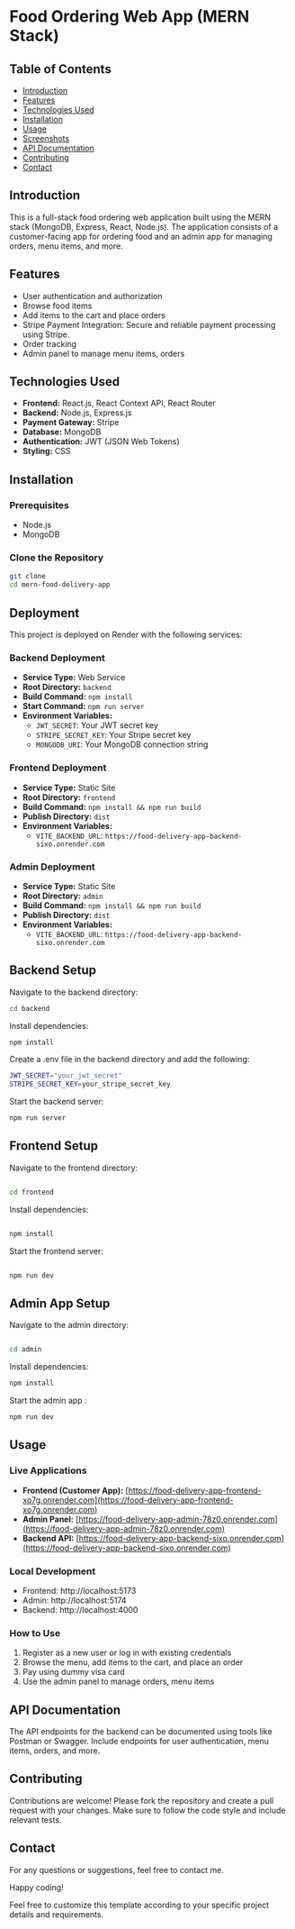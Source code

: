 # Food Ordering Web App (MERN Stack)

## Table of Contents
- [Introduction](#introduction)
- [Features](#features)
- [Technologies Used](#technologies-used)
- [Installation](#installation)
- [Usage](#usage)
- [Screenshots](#screenshots)
- [API Documentation](#api-documentation)
- [Contributing](#contributing)
- [Contact](#contact)

## Introduction
This is a full-stack food ordering web application built using the MERN stack (MongoDB, Express, React, Node.js). The application consists of a customer-facing app for ordering food and an admin app for managing orders, menu items, and more.

## Features
- User authentication and authorization
- Browse food items
- Add items to the cart and place orders
- Stripe Payment Integration: Secure and reliable payment processing using Stripe.
- Order tracking
- Admin panel to manage menu items, orders

## Technologies Used
- **Frontend:** React.js, React Context API, React Router
- **Backend:** Node.js, Express.js
- **Payment Gateway:** Stripe
- **Database:** MongoDB
- **Authentication:** JWT (JSON Web Tokens)
- **Styling:** CSS

## Installation
### Prerequisites
- Node.js
- MongoDB

### Clone the Repository
```sh
git clone 
cd mern-food-delivery-app
```

## Deployment

This project is deployed on Render with the following services:

### Backend Deployment
- **Service Type:** Web Service
- **Root Directory:** `backend`
- **Build Command:** `npm install`
- **Start Command:** `npm run server`
- **Environment Variables:**
  - `JWT_SECRET`: Your JWT secret key
  - `STRIPE_SECRET_KEY`: Your Stripe secret key
  - `MONGODB_URI`: Your MongoDB connection string

### Frontend Deployment
- **Service Type:** Static Site
- **Root Directory:** `frontend`
- **Build Command:** `npm install && npm run build`
- **Publish Directory:** `dist`
- **Environment Variables:**
  - `VITE_BACKEND_URL`: `https://food-delivery-app-backend-sixo.onrender.com`

### Admin Deployment
- **Service Type:** Static Site
- **Root Directory:** `admin`
- **Build Command:** `npm install && npm run build`
- **Publish Directory:** `dist`
- **Environment Variables:**
  - `VITE_BACKEND_URL`: `https://food-delivery-app-backend-sixo.onrender.com`

## Backend Setup
Navigate to the backend directory:

```sh
cd backend

```
Install dependencies:

```sh
npm install
```

Create a .env file in the backend directory and add the following:

```sh
JWT_SECRET="your_jwt_secret"
STRIPE_SECRET_KEY=your_stripe_secret_key
```

Start the backend server:

```sh
npm run server
```
## Frontend Setup
Navigate to the frontend directory:

```sh

cd frontend
```

Install dependencies:
```sh

npm install
```

Start the frontend server:
```sh

npm run dev
```

## Admin App Setup

Navigate to the admin directory:
```sh

cd admin
```

Install dependencies:

```sh
npm install
```

Start the admin app :
```sh
npm run dev
```

## Usage

### Live Applications
- **Frontend (Customer App):** [https://food-delivery-app-frontend-xo7g.onrender.com](https://food-delivery-app-frontend-xo7g.onrender.com)
- **Admin Panel:** [https://food-delivery-app-admin-78z0.onrender.com](https://food-delivery-app-admin-78z0.onrender.com)
- **Backend API:** [https://food-delivery-app-backend-sixo.onrender.com](https://food-delivery-app-backend-sixo.onrender.com)

### Local Development
- Frontend: http://localhost:5173
- Admin: http://localhost:5174
- Backend: http://localhost:4000

### How to Use
1. Register as a new user or log in with existing credentials
2. Browse the menu, add items to the cart, and place an order
3. Pay using dummy visa card
4. Use the admin panel to manage orders, menu items


## API Documentation
The API endpoints for the backend can be documented using tools like Postman or Swagger. Include endpoints for user authentication, menu items, orders, and more.

## Contributing
Contributions are welcome! Please fork the repository and create a pull request with your changes. Make sure to follow the code style and include relevant tests.

## Contact
For any questions or suggestions, feel free to contact me.

Happy coding!

Feel free to customize this template according to your specific project details and requirements.




